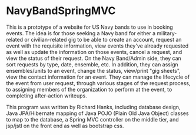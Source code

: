# NavyBandSpringMVC

This is a prototype of a website for US Navy bands to use in booking events.  The idea is for those seeking a Navy band for either a 
military-related or civilian-related gig to be able to create an account, request an event with the requisite information, view events
they've already requested as well as update the information on those events, cancel a request, and view the status of their 
request.  On the Navy Band/Admin side, they can sort requests by type, date, ensemble, etc.  In addition, they can assign ensembles/units
to an event, change the status, view/print "gig sheets", view the contact information for an event. They can manage the lifecycle
of the event from user request, through various stages of the request process, to assigning members of the organization to 
perform at the event, to completing after-action writeups. 

This program was written by Richard Hanks, including database design, Java JPA/Hibernate mapping of Java POJO (Plain Old Java Object) classes
to map to the database, a Spring MVC controller on the middle tier, and jsp/jstl on the front end as well as bootstrap css.
